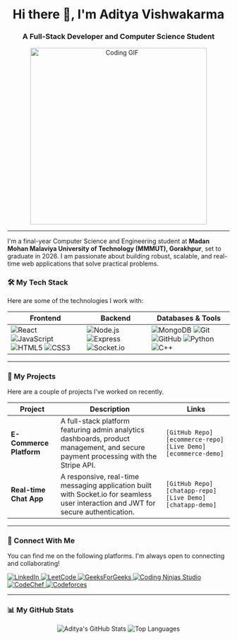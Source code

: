<h1 align="center">Hi there 👋, I'm Aditya Vishwakarma</h1>
<h3 align="center">A Full-Stack Developer and Computer Science Student</h3>

<p align="center">
  <img src="https://media.giphy.com/media/v1.Y2lkPTc5MGI3NjExM3dta25uMmN0aHp2aWZnMGFscjBqdTMyM2E3OHJldnE5ajRmdGozaiZlcD12MV9pbnRlcm5hbF9naWZfYnlfaWQmY3Q9Zw/qgQUggAC3Pfv687qPC/giphy.gif" alt="Coding GIF" width="400"/>
</p>

---

I'm a final-year Computer Science and Engineering student at **Madan Mohan Malaviya University of Technology (MMMUT), Gorakhpur**, set to graduate in 2026. I am passionate about building robust, scalable, and real-time web applications that solve practical problems.

### 🛠️ My Tech Stack

Here are some of the technologies I work with:

| Frontend                                                                                                                                                                                                | Backend                                                                                                                                                                                            | Databases & Tools                                                                                                                                                                                                                                                                                               |
| ------------------------------------------------------------------------------------------------------------------------------------------------------------------------------------------------------- | -------------------------------------------------------------------------------------------------------------------------------------------------------------------------------------------------- | ------------------------------------------------------------------------------------------------------------------------------------------------------------------------------------------------------------------------------------------------------------------------------------------------------------- |
| <img src="https://img.shields.io/badge/React-61DAFB?logo=react&logoColor=black" alt="React"> <img src="https://img.shields.io/badge/JavaScript-F7DF1E?logo=javascript&logoColor=black" alt="JavaScript"> <img src="https://img.shields.io/badge/HTML5-E34F26?logo=html5&logoColor=white" alt="HTML5"> <img src="https://img.shields.io/badge/CSS3-1572B6?logo=css3&logoColor=white" alt="CSS3"> | <img src="https://img.shields.io/badge/Node.js-393?logo=nodedotjs&logoColor=white" alt="Node.js"> <img src="https://img.shields.io/badge/Express-000000?logo=express&logoColor=white" alt="Express"> <img src="https://img.shields.io/badge/Socket.io-010101?logo=socketdotio&logoColor=white" alt="Socket.io"> | <img src="https://img.shields.io/badge/MongoDB-47A248?logo=mongodb&logoColor=white" alt="MongoDB"> <img src="https://img.shields.io/badge/Git-F05032?logo=git&logoColor=white" alt="Git"> <img src="https://img.shields.io/badge/GitHub-181717?logo=github&logoColor=white" alt="GitHub"> <img src="https://img.shields.io/badge/Python-3776AB?logo=python&logoColor=white" alt="Python"> <img src="https://img.shields.io/badge/C++-00599C?logo=cplusplus&logoColor=white" alt="C++"> |

---

### 🚀 My Projects

Here are a couple of projects I've worked on recently.

| Project                 | Description                                                                                                                                    | Links                                                              |
| ----------------------- | ---------------------------------------------------------------------------------------------------------------------------------------------- | ------------------------------------------------------------------ |
| **E-Commerce Platform** | A full-stack platform featuring admin analytics dashboards, product management, and secure payment processing with the Stripe API. | `[GitHub Repo][ecommerce-repo]` `[Live Demo][ecommerce-demo]` |
| **Real-time Chat App** | A responsive, real-time messaging application built with Socket.io for seamless user interaction and JWT for secure authentication. | `[GitHub Repo][chatapp-repo]` `[Live Demo][chatapp-demo]`     |

---

### 🔗 Connect With Me

You can find me on the following platforms. I'm always open to connecting and collaborating!

<p align="left">
  <a href="https://www.linkedin.com/in/aditya-vishwakarma-aa5976275" target="_blank">
    <img src="https://img.shields.io/badge/LinkedIn-0A66C2?logo=linkedin&logoColor=white" alt="LinkedIn">
  </a>
  <a href="https://leetcode.com/u/Aditya_Vishwakarma_1729/" target="_blank">
    <img src="https://img.shields.io/badge/LeetCode-FFA116?logo=leetcode&logoColor=black" alt="LeetCode">
  </a>
  <a href="https://www.geeksforgeeks.org/user/adityavishwhhd2/" target="_blank">
    <img src="https://img.shields.io/badge/GeeksForGeeks-298D46?logo=geeksforgeeks&logoColor=white" alt="GeeksForGeeks">
  </a>
  <a href="https://www.naukri.com/code360/profile/Enthusiast_Ad" target="_blank">
    <img src="https://img.shields.io/badge/Coding%20Ninjas-DD662A?logo=codingninjas&logoColor=white" alt="Coding Ninjas Studio">
  </a>
  <a href="https://www.codechef.com/users/enthusiast_ad" target="_blank">
    <img src="https://img.shields.io/badge/CodeChef-5B4638?logo=codechef&logoColor=white" alt="CodeChef">
  </a>
  <a href="https://codeforces.com/profile/Enthusiast_Ad" target="_blank">
    <img src="https://img.shields.io/badge/Codeforces-1F8ACB?logo=codeforces&logoColor=white" alt="Codeforces">
  </a>
</p>

---

### 📊 My GitHub Stats

<p align="center">
  <img align="center" src="https://github-readme-stats.vercel.app/api?username=Ad-cmd-1976&show_icons=true&theme=radical&rank_icon=github" alt="Aditya's GitHub Stats" />
  <img align="center" src="https://github-readme-stats.vercel.app/api/top-langs/?username=Ad-cmd-1976&layout=compact&theme=tokyonight" alt="Top Languages" />
</p>

[ecommerce-repo]: https://github.com/Ad-cmd-1976/E-Commerce.git
[ecommerce-demo]: https://e-commerce-irns.onrender.com/
[chatapp-repo]: https://github.com/Ad-cmd-1976/Chat-App.git
[chatapp-demo]: https://chat-app-67vo.onrender.com/
